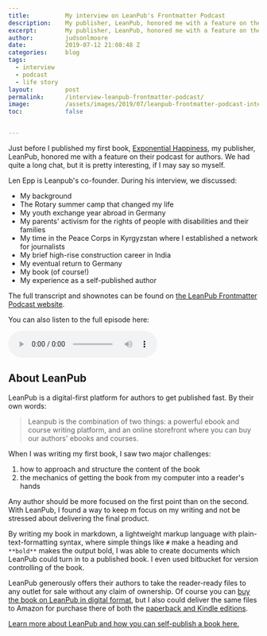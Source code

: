 ```yaml
---
title:			My interview on LeanPub's Frontmatter Podcast
description:	My publisher, LeanPub, honored me with a feature on their podcast for authors. We had quite a long chat, but it is pretty interesting, if I may say so myself.
excerpt:		My publisher, LeanPub, honored me with a feature on their podcast for authors. We had quite a long chat, but it is pretty interesting, if I may say so myself.
author:			judsonlmoore
date:			2019-07-12 21:08:48 Z
categories:		blog
tags:			
  - interview
  - podcast
  - life story
layout:			post
permalink:		/interview-leanpub-frontmatter-podcast/
image:			/assets/images/2019/07/leanpub-frontmatter-podcast-interview-with-judsonlmoore.png
toc:			false


---
```


Just before I published my first book, [Exponential Happiness](/book/), my publisher, LeanPub, honored me with a feature on their podcast for authors. We had quite a long chat, but it is pretty interesting, if I may say so myself. 

Len Epp is Leanpub's co-founder. During his interview, we discussed: 

- My background
- The Rotary summer camp that changed my life
- My youth exchange year abroad in Germany
- My parents' activism for the rights of people with disabilities and their families
- My time in the Peace Corps in Kyrgyzstan where I established a network for journalists
- My brief high-rise construction career in India
- My eventual return to Germany
- My book (of course!)
- My experience as a self-published author

The full transcript and shownotes can be found on [the LeanPub Frontmatter Podcast website](https://leanpub.com/podcasts/frontmatter/judson-l-moore-12-07-19). 

You can also listen to the full episode here: 

<audio controls class="w-100">
  <source src="https://s3.amazonaws.com/leanpub_podcasts/FM120-Judson-Moore-2019-06-11.mp3" type="audio/mpeg">
Your browser does not support the audio element.
</audio>

## About LeanPub

LeanPub is a digital-first platform for authors to get published fast. By their own words:

> Leanpub is the combination of two things: a powerful ebook and course writing platform, and an online storefront where you can buy our authors' ebooks and courses.

When I was writing my first book, I saw two major challenges: 
1. how to approach and structure the content of the book
2. the mechanics of getting the book from my computer into a reader's hands

Any author should be more focused on the first point than on the second. With LeanPub, I found a way to keep m focus on my writing and not be stressed about delivering the final product. 

By writing my book in markdown, a lightweight markup language with plain-text-formatting syntax, where simple things like ``#`` make a heading and ``**bold**`` makes the output bold, I was able to create documents which LeanPub could turn in to a published book. I even used bitbucket for version controlling of the book. 

LeanPub generously offers their authors to take the reader-ready files to any outlet for sale without any claim of ownership. Of course you can [buy the book on LeanPub in digital format](https://leanpub.com/exponentialhappiness), but I also could deliver the same files to Amazon for purchase there of both the [paperback and Kindle editions](https://amzn.to/2pDAcA6). 

[Learn more about LeanPub and how you can self-publish a book here.](https://leanpub.com/about)